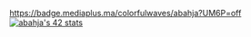 https://badge.mediaplus.ma/colorfulwaves/abahja?UM6P=off
[![abahja's 42 stats](https://badge.mediaplus.ma/colorfulwaves/abahja?UM6P=off)](https://github.com/oakoudad/badge42)
